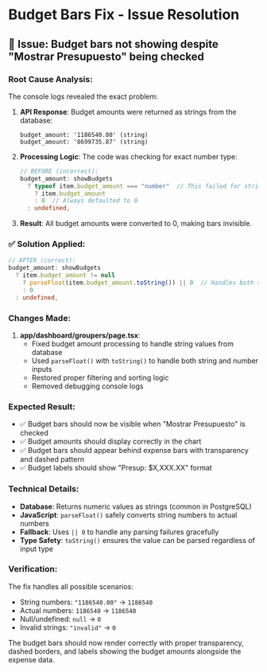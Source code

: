 # Budget Bars Fix - Issue Resolution

## 🐛 Issue: Budget bars not showing despite "Mostrar Presupuesto" being checked

### Root Cause Analysis:

The console logs revealed the exact problem:

1. **API Response**: Budget amounts were returned as strings from the database:

   ```
   budget_amount: '1186540.00' (string)
   budget_amount: '8699735.87' (string)
   ```

2. **Processing Logic**: The code was checking for exact number type:

   ```typescript
   // BEFORE (incorrect):
   budget_amount: showBudgets
     ? typeof item.budget_amount === "number"  // This failed for strings!
       ? item.budget_amount
       : 0  // Always defaulted to 0
     : undefined,
   ```

3. **Result**: All budget amounts were converted to 0, making bars invisible.

### ✅ Solution Applied:

```typescript
// AFTER (correct):
budget_amount: showBudgets
  ? item.budget_amount != null
    ? parseFloat(item.budget_amount.toString()) || 0  // Handles both strings and numbers
    : 0
  : undefined,
```

### Changes Made:

1. **app/dashboard/groupers/page.tsx**:
   - Fixed budget amount processing to handle string values from database
   - Used `parseFloat()` with `toString()` to handle both string and number inputs
   - Restored proper filtering and sorting logic
   - Removed debugging console logs

### Expected Result:

- ✅ Budget bars should now be visible when "Mostrar Presupuesto" is checked
- ✅ Budget amounts should display correctly in the chart
- ✅ Budget bars should appear behind expense bars with transparency and dashed pattern
- ✅ Budget labels should show "Presup: $X,XXX.XX" format

### Technical Details:

- **Database**: Returns numeric values as strings (common in PostgreSQL)
- **JavaScript**: `parseFloat()` safely converts string numbers to actual numbers
- **Fallback**: Uses `|| 0` to handle any parsing failures gracefully
- **Type Safety**: `toString()` ensures the value can be parsed regardless of input type

### Verification:

The fix handles all possible scenarios:

- String numbers: `"1186540.00"` → `1186540`
- Actual numbers: `1186540` → `1186540`
- Null/undefined: `null` → `0`
- Invalid strings: `"invalid"` → `0`

The budget bars should now render correctly with proper transparency, dashed borders, and labels showing the budget amounts alongside the expense data.
